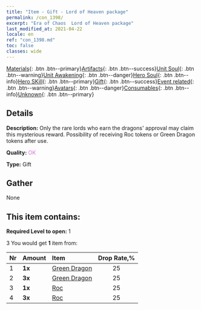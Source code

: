 ```yaml
---
title: "Item - Gift - Lord of Heaven package"
permalink: /con_1398/
excerpt: "Era of Chaos  Lord of Heaven package"
last_modified_at: 2021-04-22
locale: en
ref: "con_1398.md"
toc: false
classes: wide
---
```

 [Materials](/Items/){: .btn .btn--primary}[Artifacts](/Items/Artifacts/){: .btn .btn--success}[Unit Soul](/Items/UnitSoul/){: .btn .btn--warning}[Unit Awakening](/Items/UnitAwakening/){: .btn .btn--danger}[Hero Soul](/Items/HeroSoul/){: .btn .btn--info}[Hero SKill](/Items/HeroSkill/){: .btn .btn--primary}[Gift](/Items/Gift/){: .btn .btn--success}[Event related](/Items/Events/){: .btn .btn--warning}[Avatars](/Items/Avatars/){: .btn .btn--danger}[Consumables](/Items/Consumables/){: .btn .btn--info}[Unknown](/Items/Unknown/){: .btn .btn--primary}

## Details
 **Description:** Only the rare lords who earn the dragons' approval may claim this mysterious reward. Possibility of receiving Roc tokens or Green Dragon tokens after use.

 **Quality:** <span style="color: #DA70D6">OK</span>

 **Type:** Gift

## Gather

  None

## This item contains:

 **Required Level to open:** 1

 3 You would get **1** item  from:

  | Nr | Amount |     Item    | Drop Rate,% |
  |:---|:-------|:------------|:---------:|
  | 1 |  **1x** | [Green Dragon](/Items/unt_205/) | 25 | 
  | 2 |  **3x** | [Green Dragon](/Items/unt_205/) | 25 | 
  | 3 |  **1x** | [Roc](/Items/unt_221/) | 25 | 
  | 4 |  **3x** | [Roc](/Items/unt_221/) | 25 | 
